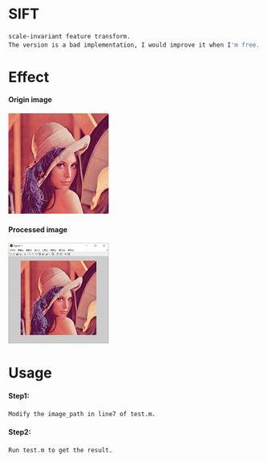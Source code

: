 # SIFT
```sh
scale-invariant feature transform.
The version is a bad implementation, I would improve it when I'm free.
```

# Effect
#### Origin image
![img](./effect/origin.jpg)
#### Processed image
![img](./effect/processed.png)

# Usage
#### Step1:
```sh
Modify the image_path in line7 of test.m.
```
#### Step2:
```sh
Run test.m to get the result.
```